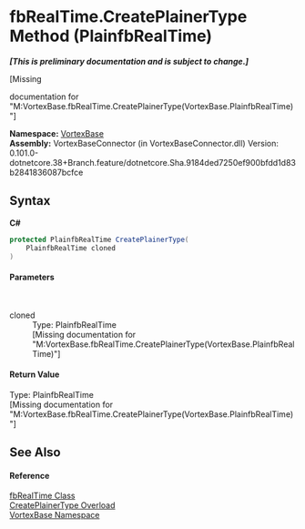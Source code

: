 # fbRealTime.CreatePlainerType Method (PlainfbRealTime)
 _**\[This is preliminary documentation and is subject to change.\]**_

\[Missing <summary> documentation for "M:VortexBase.fbRealTime.CreatePlainerType(VortexBase.PlainfbRealTime)"\]

**Namespace:**&nbsp;<a href="N_VortexBase.md">VortexBase</a><br />**Assembly:**&nbsp;VortexBaseConnector (in VortexBaseConnector.dll) Version: 0.101.0-dotnetcore.38+Branch.feature/dotnetcore.Sha.9184ded7250ef900bfdd1d83b2841836087bcfce

## Syntax

**C#**<br />
``` C#
protected PlainfbRealTime CreatePlainerType(
	PlainfbRealTime cloned
)
```


#### Parameters
&nbsp;<dl><dt>cloned</dt><dd>Type: PlainfbRealTime<br />\[Missing <param name="cloned"/> documentation for "M:VortexBase.fbRealTime.CreatePlainerType(VortexBase.PlainfbRealTime)"\]</dd></dl>

#### Return Value
Type: PlainfbRealTime<br />\[Missing <returns> documentation for "M:VortexBase.fbRealTime.CreatePlainerType(VortexBase.PlainfbRealTime)"\]

## See Also


#### Reference
<a href="T_VortexBase_fbRealTime.md">fbRealTime Class</a><br /><a href="Overload_VortexBase_fbRealTime_CreatePlainerType.md">CreatePlainerType Overload</a><br /><a href="N_VortexBase.md">VortexBase Namespace</a><br />
